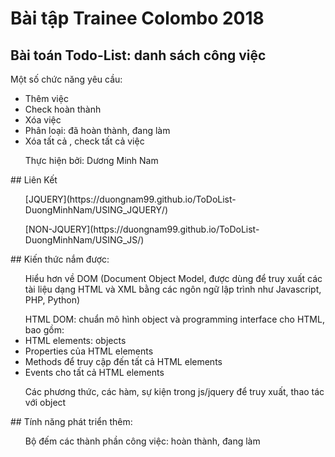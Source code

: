 # Bài tập Trainee Colombo 2018
## Bài toán Todo-List: danh sách công việc
 Một số chức năng yêu cầu: 
 <ul>
   <li> Thêm việc </li>
   <li> Check hoàn thành</li>
   <li> Xóa việc </li>
   <li> Phân loại: đã hoàn thành, đang làm </li>
   <li> Xóa tất cả , check tất cả việc </li>
 </ul>
 <ul> Thực hiện  bởi: Dương Minh Nam </ul>
## Liên Kết
 <ul> [JQUERY](https://duongnam99.github.io/ToDoList-DuongMinhNam/USING_JQUERY/) </ul>
 <ul> [NON-JQUERY](https://duongnam99.github.io/ToDoList-DuongMinhNam/USING_JS/) </ul>
## Kiến thức nắm được:
 <ul> Hiểu hơn về DOM (Document Object Model, được dùng để truy xuất các tài liệu dạng HTML và XML bằng các ngôn ngữ lập trình như Javascript, PHP, Python)       </ul>
 <ul> HTML DOM:  chuẩn mô hình object và programming interface cho HTML, bao gồm:
  <li> HTML elements: objects </li>
  <li> Properties của HTML elements </li>
  <li> Methods để truy cập đến tất cả HTML elements </li>
  <li> Events cho tất cả HTML elements </li>
 </ul>
 <ul> Các phương thức, các hàm, sự kiện trong js/jquery để truy xuất, thao tác với object </ul>
## Tính năng phát triển thêm:
 <ul> Bộ đếm các thành phần công việc: hoàn thành, đang làm  </ul>
